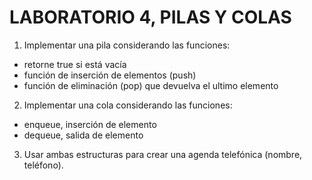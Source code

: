 # LABORATORIO 4, PILAS Y COLAS

1. Implementar una pila considerando las funciones:

- retorne true si está vacía
- función de inserción de elementos (push)
- función de eliminación (pop) que devuelva el ultimo elemento

2. Implementar una cola considerando las funciones:
- enqueue, inserción de elemento
- dequeue, salida de elemento

3. Usar ambas estructuras para crear una agenda telefónica (nombre, teléfono).
